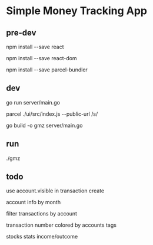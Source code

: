 # Simple Money Tracking App


## pre-dev

npm install --save react

npm install --save react-dom

npm install --save parcel-bundler


## dev

go run server/main.go

parcel ./ui/src/index.js --public-url /s/

go build -o gmz server/main.go


## run 

./gmz

## todo

use account.visible in transaction create

account info by month

filter transactions by account

transaction number colored by accounts tags

stocks stats income/outcome